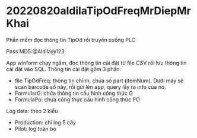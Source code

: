 # 20220820aldilaTipOdFreqMrDiepMrKhai
Phần mềm đọc thông tin TipOd rồi truyền xuống PLC

Pass MD5:@Aldila@123

App winform chạy ngầm, đọc thông tin cài đặt từ file CSV rồi lưu thông tin cài đặt vào SQL.
Thông tin cài đặt gồm 3 phần: 
- file TipOdFreq: thông tin chính, chứa số part (itemNum). Dưới máy sẽ scan barcode số này, rồi gửi lên app, query lấy ra info của nó.
- FormularG: chứa thông tin cấu hỉnh công thức G
- FormulaPo: chứa công thức cấu hình công thức PO

Log data: theo 2 kiểu
- Production: chỉ log 5 cây
- Pilot: log toàn bộ
